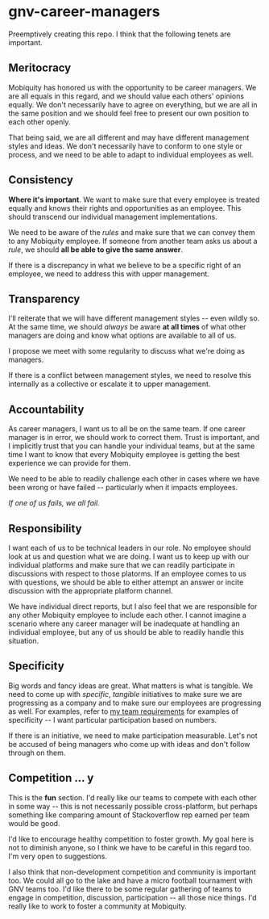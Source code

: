 # gnv-career-managers

Preemptively creating this repo. I think that the following tenets are important.

## Meritocracy

Mobiquity has honored us with the opportunity to be career managers. We are all equals in this regard, and we should value each others' opinions equally. We don't necessarily have to agree on everything, but we are all in the same position and we should feel free to present our own position to each other openly.

That being said, we are all different and may have different management styles and ideas. We don't necessarily have to conform to one style or process, and we need to be able to adapt to individual employees as well.

## Consistency

**Where it's important**. We want to make sure that every employee is treated equally and knows their rights and opportunities as an employee. This should transcend our individual management implementations.

We need to be aware of the *rules* and make sure that we can convey them to any Mobiquity employee. If someone from another team asks us about a *rule*, we should **all be able to give the same answer**.

If there is a discrepancy in what we believe to be a specific right of an employee, we need to address this with upper management.

## Transparency

I'll reiterate that we will have different management styles -- even wildly so. At the same time, we should *always* be aware **at all times** of what other managers are doing and know what options are available to all of us.

I propose we meet with some regularity to discuss what we're doing as managers.

If there is a conflict between management styles, we need to resolve this internally as a collective or escalate it to upper management.

## Accountability

As career managers, I want us to all be on the same team. If one career manager is in error, we should work to correct them. Trust is important, and I implicitly trust that you can handle your individual teams, but at the same time I want to know that every Mobiquity employee is getting the best experience we can provide for them.

We need to be able to readily challenge each other in cases where we have been wrong or have failed -- particularly when it impacts employees.

*If one of us fails, we all fail.*

## Responsibility

I want each of us to be technical leaders in our role. No employee should look at us and question what we are doing. I want us to keep up with our individual platforms and make sure that we can readily participate in discussions with respect to those platorms. If an employee comes to us with questions, we should be able to either attempt an answer or incite discussion with the appropriate platform channel.

We have individual direct reports, but I also feel that we are responsible for any other Mobiquity employee to include each other. I cannot imagine a scenario where any career manager will be inadequate at handling an individual employee, but any of us should be able to readily handle this situation.

## Specificity

Big words and fancy ideas are great. What matters is what is tangible. We need to come up with *specific*, *tangible* initiatives to make sure we are progressing as a company and to make sure our employees are progressing as well. For examples, refer to [my team requirements](https://github.com/Team-Crites/welcome/blob/master/README.md#requirements) for examples of specificity -- I want particular participation based on numbers.

If there is an initiative, we need to make participation measurable. Let's not be accused of being managers who come up with ideas and don't follow through on them.

## Competition ... y

This is the **fun** section. I'd really like our teams to compete with each other in some way -- this is not necessarily possible cross-platform, but perhaps something like comparing amount of Stackoverflow rep earned per team would be good.

I'd like to encourage healthy competition to foster growth. My goal here is not to diminish anyone, so I think we have to be careful in this regard too. I'm very open to suggestions.

I also think that non-development competition and community is important too. We could all go to the lake and have a micro football tournament with GNV teams too. I'd like there to be some regular gathering of teams to engage in competition, discussion, participation -- all those nice things. I'd really like to work to foster a community at Mobiquity.
